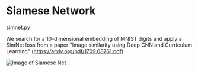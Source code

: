 
# Siamese Network

simnet.py

We search for a 10-dimensional embedding of MNIST digits 
and apply a SimNet loss from a paper 
"Image similarity using Deep CNN and Curriculum Learning" (https://arxiv.org/pdf/1709.08761.pdf)

![Image of Siamese Net](https://www.researchgate.net/publication/328376369/figure/fig2/AS:683270429741059@1539915773531/Siamese-network-for-embedding-the-feature-maps-into-a-constant-vector.png)
